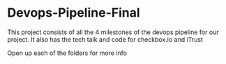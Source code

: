 # Devops-Pipeline-Final

This project consists of all the 4 milestones of the devops pipeline for our project. It also has the tech talk and code for checkbox.io and iTrust

Open up each of the folders for more info

